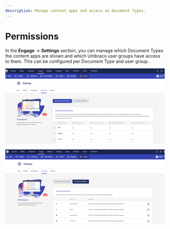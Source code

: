 ```yaml
---
description: Manage content apps and access on Document Types.
---
```


# Permissions

In the **Engage** -> **Settings** section, you can manage which Document Types the content apps are shown and which Umbraco user groups have access to them. This can be configured per Document Type and user group.

![Document Type Permissions in Settings section](../../.gitbook/assets/engage-content-apps-permissions1.png)

![User group Permissions in Settings section](../../.gitbook/assets/engage-content-apps-permissions2.png)
